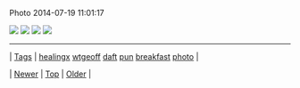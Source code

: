 <!--
title: Photo 2014-07-19 11
date: 2020-06-28T15:27:00.352Z
tags: healingx, wtgeoff, daft, pun, breakfast, photo
-->


Photo 2014-07-19 11:01:17

![](92230434638-0.jpg)
![](92230434638-1.jpg)
![](92230434638-2.jpg)
![](92230434638-3.jpg)

<!--BOTTOM-POST-NAVIGATION-->
---

| [Tags](tags.md) | [healingx](tag-healingx.md) [wtgeoff](tag-wtgeoff.md) [daft](tag-daft.md) [pun](tag-pun.md) [breakfast](tag-breakfast.md) [photo](tag-photo.md) |

| [Newer](92220151629.md) | [Top](index.md) | [Older](92241790307.md) |